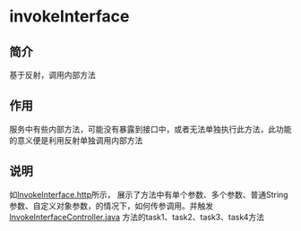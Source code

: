 invokeInterface
==========

## 简介

基于反射，调用内部方法

## 作用

服务中有些内部方法，可能没有暴露到接口中，或者无法单独执行此方法，此功能的意义便是利用反射单独调用内部方法

## 说明

如[InvokeInterface.http](InvokeInterface.http)所示，
展示了方法中有单个参数、多个参数、普通String参数、自定义对象参数，的情况下，如何传参调用。并触发[InvokeInterfaceController.java](InvokeInterfaceController.java)
方法的task1、task2、task3、task4方法